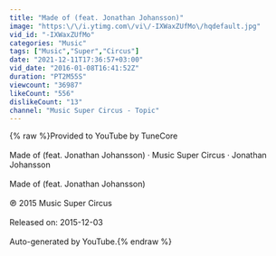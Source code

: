 ```yaml
---
title: "Made of (feat. Jonathan Johansson)"
image: "https:\/\/i.ytimg.com\/vi\/-IXWaxZUfMo\/hqdefault.jpg"
vid_id: "-IXWaxZUfMo"
categories: "Music"
tags: ["Music","Super","Circus"]
date: "2021-12-11T17:36:57+03:00"
vid_date: "2016-01-08T16:41:52Z"
duration: "PT2M55S"
viewcount: "36987"
likeCount: "556"
dislikeCount: "13"
channel: "Music Super Circus - Topic"
---
```

{% raw %}Provided to YouTube by TuneCore<br /><br />Made of (feat. Jonathan Johansson) · Music Super Circus · Jonathan Johansson<br /><br />Made of (feat. Jonathan Johansson)<br /><br />℗ 2015 Music Super Circus<br /><br />Released on: 2015-12-03<br /><br />Auto-generated by YouTube.{% endraw %}
